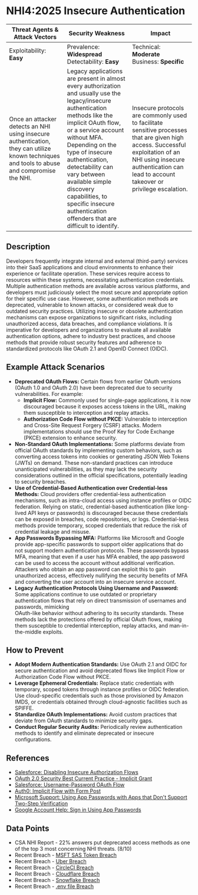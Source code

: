 # NHI4:2025 Insecure Authentication

| Threat Agents & Attack Vectors                    | Security Weakness                                                                                          | Impact                                         |
|---------------------------------------------------|-------------------------------------------------------------------------------------------------------------|------------------------------------------------|
| Exploitability: **Easy**            | Prevalence: **Widespread**<br>Detectability: **Easy**                       | Technical: **Moderate**<br>Business: **Specific**     |
| Once an attacker detects an NHI using insecure authentication, they can utilize known techniques and tools to abuse and compromise the NHI. | Legacy applications are present in almost every authorization and usually use the legacy/insecure authentication methods like the implicit OAuth flow, or a service account without MFA.<br>Depending on the type of insecure authentication, detectability can vary between available simple discovery capabilities, to specific insecure authentication offenders that are difficult to identify.      | Insecure protocols are commonly used to facilitate sensitive processes that are given high access. Successful exploitation of an NHI using insecure authentication can lead to account takeover or privilege escalation. 

## Description
Developers frequently integrate internal and external (third-party) services into their SaaS applications and cloud environments to enhance their experience or facilitate operation. These services require access to resources within these systems, necessitating authentication credentials. Multiple authentication methods are available across various platforms, and developers must judiciously select the most secure and appropriate option for their specific use case.
However, some authentication methods are deprecated, vulnerable to known attacks, or considered weak due to outdated security practices. Utilizing insecure or obsolete authentication mechanisms can expose organizations to significant risks, including unauthorized access, data breaches, and compliance violations. It is imperative for developers and organizations to evaluate all available authentication options, adhere to industry best practices, and choose methods that provide robust security features and adherence to standardized protocols like OAuth 2.1 and OpenID Connect (OIDC).


## Example Attack Scenarios
- **Deprecated OAuth Flows:** Certain flows from earlier OAuth versions (OAuth 1.0 and OAuth 2.0) have been deprecated due to security vulnerabilities. For example:
    - **Implicit Flow:** Commonly used for single-page applications, it is now discouraged because it exposes access tokens in the URL, making them susceptible to interception and replay attacks.
    - **Authorization Code Flow without PKCE:** Vulnerable to interception and Cross-Site Request Forgery (CSRF) attacks. Modern implementations should use the Proof Key for Code Exchange (PKCE) extension to enhance security.
- **Non-Standard OAuth Implementations:** Some platforms deviate from official OAuth standards by implementing custom behaviors, such as converting access tokens into cookies or generating JSON Web Tokens (JWTs) on demand. These non-standard practices can introduce unanticipated vulnerabilities, as they may lack the security considerations outlined in the official specifications, potentially leading to security breaches.
- **Use of Credential-Based Authentication over Credential-less Methods:** Cloud providers offer credential-less authentication mechanisms, such as intra-cloud access using instance profiles or OIDC federation. Relying on static, credential-based authentication (like long-lived API keys or passwords) is discouraged because these credentials can be exposed in breaches, code repositories, or logs. Credential-less methods provide temporary, scoped credentials that reduce the risk of credential leakage and misuse.
- **App Passwords Bypassing MFA:** Platforms like Microsoft and Google provide app-specific passwords to support older applications that do not support modern authentication protocols. These passwords bypass MFA, meaning that even if a user has MFA enabled, the app password can be used to access the account without additional verification. Attackers who obtain an app password can exploit this to gain unauthorized access, effectively nullifying the security benefits of MFA and converting the user account into an insecure service account.
- **Legacy Authentication Protocols Using Username and Password:** Some applications continue to use outdated or proprietary authentication flows that rely on direct transmission of usernames and passwords, mimicking<br> OAuth-like behavior without adhering to its security standards. These methods lack the protections offered by official OAuth flows, making them susceptible to credential interception, replay attacks, and man-in-the-middle exploits.


## How to Prevent
- **Adopt Modern Authentication Standards:** Use OAuth 2.1 and OIDC for secure authentication and avoid deprecated flows like Implicit Flow or Authorization Code Flow without PKCE.
- **Leverage Ephemeral Credentials:** Replace static credentials with temporary, scoped tokens through instance profiles or OIDC federation. Use cloud-specific credentials such as those provisioned by Amazon IMDS, or credentials obtained through cloud-agnostic facilities such as SPIFFE.
- **Standardize OAuth Implementations:** Avoid custom practices that deviate from OAuth standards to minimize security gaps.
- **Conduct Regular Security Audits:** Periodically review authentication methods to identify and eliminate deprecated or insecure configurations.

## References
- [Salesforce: Disabling Insecure Authorization Flows](https://help.salesforce.com/s/articleView?id=sf.remoteaccess_disable_username_password_flow.htm&type=5)
- [OAuth 2.0 Security Best Current Practice - Implicit Grant](https://datatracker.ietf.org/doc/html/draft-ietf-oauth-security-topics#name-implicit-grant)
- [Salesforce: Username-Password OAuth Flow](https://help.salesforce.com/s/articleView?id=sf.remoteaccess_oauth_username_password_flow.htm&language=en_US&type=5)
- [Auth0: Implicit Flow with Form Post](https://auth0.com/docs/get-started/authentication-and-authorization-flow/implicit-flow-with-form-post)
- [Microsoft Support: Using App Passwords with Apps that Don't Support Two-Step Verification](https://support.microsoft.com/en-us/account-billing/using-app-passwords-with-apps-that-don-t-support-two-step-verification-5896ed9b-4263-e681-128a-a6f2979a7944)
- [Google Account Help: Sign in Using App Passwords](https://support.google.com/accounts/answer/185833?hl=en)

## Data Points
- CSA NHI Report - 22% answers put deprecated access methods as one of the top 3 most concerning NHI threats. (8/10)
- Recent Breach - [MSFT SAS Token Breach](https://www.wiz.io/blog/38-terabytes-of-private-data-accidentally-exposed-by-microsoft-ai-researchers)
- Recent Breach - [Uber Breach](https://www.upguard.com/blog/what-caused-the-uber-data-breach)
- Recent Breach - [CircleCI Breach](https://circleci.com/blog/jan-4-2023-incident-report/)
- Recent Breach - [Cloudflare Breach](https://medium.com/@ronilichtman/how-cloudflare-got-hoktad-part-one-d5bb75dac3f0)
- Recent Breach - [Snowflake Breach](https://medium.com/@ronilichtman/snowstorm-surrounding-the-recent-snowflake-hack-ab7e51e0c5be)
- Recent Breach - [.env file Breach](https://medium.com/@ronilichtman/large-scale-extortion-via-secrets-in-env-files-why-secret-vaults-just-arent-enough-9b4c568724ca)

